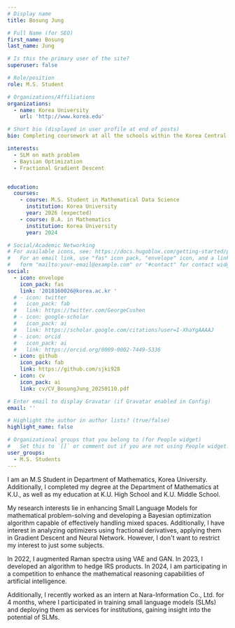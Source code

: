 ```yaml
---
# Display name
title: Bosung Jung

# Full Name (for SEO)
first_name: Bosung
last_name: Jung

# Is this the primary user of the site?
superuser: false

# Role/position
role: M.S. Student

# Organizations/Affiliations
organizations:
  - name: Korea University
    url: 'http://www.korea.edu'

# Short bio (displayed in user profile at end of posts)
bio: Completing coursework at all the schools within the Korea Central Education Institute.

interests:
  - SLM on math problem
  - Baysian Optimization
  - Fractional Gradient Descent


education:
  courses:
    - course: M.S. Student in Mathematical Data Science
      institution: Korea University
      year: 2026 (expected)
    - course: B.A. in Mathematics
      institution: Korea University
      year: 2024

# Social/Academic Networking
# For available icons, see: https://docs.hugoblox.com/getting-started/page-builder/#icons
#   For an email link, use "fas" icon pack, "envelope" icon, and a link in the
#   form "mailto:your-email@example.com" or "#contact" for contact widget.
social:
  - icon: envelope
    icon_pack: fas
    link: '2018160026@korea.ac.kr '
  # - icon: twitter
  #   icon_pack: fab
  #   link: https://twitter.com/GeorgeCushen
  # - icon: google-scholar
  #   icon_pack: ai
  #   link: https://scholar.google.com/citations?user=I-XhaYgAAAAJ
  # - icon: orcid
  #   icon_pack: ai
  #   link: https://orcid.org/0009-0002-7449-5336
  - icon: github
    icon_pack: fab
    link: https://github.com/sjki928
  - icon: cv
    icon_pack: ai
    link: cv/CV_BosungJung_20250110.pdf

# Enter email to display Gravatar (if Gravatar enabled in Config)
email: ''

# Highlight the author in author lists? (true/false)
highlight_name: false

# Organizational groups that you belong to (for People widget)
#   Set this to `[]` or comment out if you are not using People widget.
user_groups:
  - M.S. Students
---
```


<!-- 짧은 자기소개 -->
I am an M.S Student in Department of Mathematics, Korea University. Additionally, I completed my degree at the Department of Mathematics at K.U., as well as my education at K.U. High School and K.U. Middle School.

<!-- 연구분야/주제 관심사 소개 -->
My research interests lie in enhancing Small Language Models for mathematical problem-solving and developing a Bayesian optimization algorithm capable of effectively handling mixed spaces. Additionally, I have interest in analyzing optimizers using fractional derivatives, applying them in Gradient Descent and Neural Network. However, I don't want to restrict my interest to just some subjects.

<!-- 그 외의 것/trivia -->
In 2022, I augmented Raman spectra using VAE and GAN. In 2023, I developed an algorithm to hedge IRS products. In 2024, I am participating in a competition to enhance the mathematical reasoning capabilities of artificial intelligence.

Additionally, I recently worked as an intern at Nara-Information Co., Ltd. for 4 months, where I participated in training small language models (SLMs) and deploying them as services for institutions, gaining insight into the potential of SLMs.